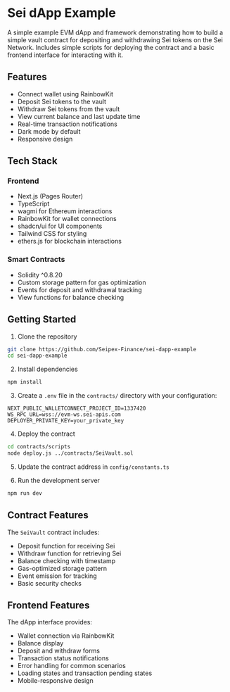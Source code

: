 # Sei dApp Example

A simple example EVM dApp and framework demonstrating how to build a simple vault contract for depositing and withdrawing Sei tokens on the Sei Network. Includes simple scripts for deploying the contract and a basic frontend interface for interacting with it.

## Features

- Connect wallet using RainbowKit
- Deposit Sei tokens to the vault
- Withdraw Sei tokens from the vault
- View current balance and last update time
- Real-time transaction notifications
- Dark mode by default
- Responsive design

## Tech Stack

### Frontend
- Next.js (Pages Router)
- TypeScript
- wagmi for Ethereum interactions
- RainbowKit for wallet connections
- shadcn/ui for UI components
- Tailwind CSS for styling
- ethers.js for blockchain interactions

### Smart Contracts
- Solidity ^0.8.20
- Custom storage pattern for gas optimization
- Events for deposit and withdrawal tracking
- View functions for balance checking

## Getting Started

1. Clone the repository
```bash
git clone https://github.com/Seipex-Finance/sei-dapp-example
cd sei-dapp-example
```

2. Install dependencies
```bash
npm install
```

3. Create a `.env` file in the `contracts/` directory with your configuration:
```env
NEXT_PUBLIC_WALLETCONNECT_PROJECT_ID=1337420
WS_RPC_URL=wss://evm-ws.sei-apis.com
DEPLOYER_PRIVATE_KEY=your_private_key
```

4. Deploy the contract
```bash
cd contracts/scripts
node deploy.js ../contracts/SeiVault.sol
```

5. Update the contract address in `config/constants.ts`

6. Run the development server
```bash
npm run dev
```

## Contract Features

The `SeiVault` contract includes:
- Deposit function for receiving Sei
- Withdraw function for retrieving Sei
- Balance checking with timestamp
- Gas-optimized storage pattern
- Event emission for tracking
- Basic security checks

## Frontend Features

The dApp interface provides:
- Wallet connection via RainbowKit
- Balance display
- Deposit and withdraw forms
- Transaction status notifications
- Error handling for common scenarios
- Loading states and transaction pending states
- Mobile-responsive design